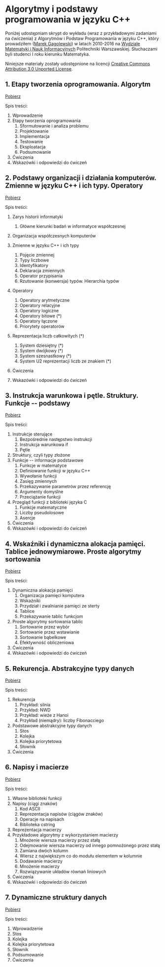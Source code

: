 # Algorytmy i podstawy programowania w języku C++

Poniżej udostępniam skrypt do wykładu (wraz z przykładowymi zadaniami na
ćwiczenia) z Algorytmów i Podstaw Programowania w języku C++, który
prowadziłem ([Marek Gagolewski](https://www.gagolewski.com))
w latach 2010-2016 na
[Wydziale Matematyki i Nauk Informacyjnych](http://www.mini.pw.edu.pl)
Politechniki Warszawskiej.
Słuchaczami byli studenci I roku kierunku Matematyka.

Niniejsze materiały zostały udostępnione na licencji
[Creative Commons Attribution 3.0 Unported License](http://creativecommons.org/licenses/by/3.0/).



## 1. Etapy tworzenia oprogramowania. Algorytm

[Pobierz](01-algorytm.pdf)

Spis treści:

1.  Wprowadzenie
2.  Etapy tworzenia oprogramowania
    1.  Sformułowanie i analiza problemu
    2.  Projektowanie
    3.  Implementacja
    4.  Testowanie
    5.  Eksploatacja
    6.  Podsumowanie
3.  Ćwiczenia
4.  Wskazówki i odpowiedzi do ćwiczeń



## 2. Podstawy organizacji i działania komputerów. Zmienne w języku C++ i ich typy. Operatory

[Pobierz](02-komputery.pdf)

Spis treści:

1.  Zarys historii informatyki

    1.  Główne kierunki badań w informatyce współczesnej

2.  Organizacja współczesnych komputerów

3.  Zmienne w języku C++ i ich typy

    1.  Pojęcie zmiennej
    2.  Typy liczbowe
    3.  Identyfikatory
    4.  Deklaracja zmiennych
    5.  Operator przypisania
    6.  Rzutowanie (konwersja) typów. Hierarchia typów

4.  Operatory

    1.  Operatory arytmetyczne
    2.  Operatory relacyjne
    3.  Operatory logiczne
    4.  Operatory bitowe (\*)
    5.  Operatory łączone
    6.  Priorytety operatorów

5.  Reprezentacja liczb całkowitych (\*)

    1.  System dziesiętny (\*)
    2.  System dwójkowy (\*)
    3.  System szesnastkowy (\*)
    4.  System U2 reprezentacji liczb ze znakiem (\*)

6.  Ćwiczenia

7.  Wskazówki i odpowiedzi do ćwiczeń



## 3. Instrukcja warunkowa i pętle. Struktury. Funkcje -- podstawy

[Pobierz](03-podstawyCpp.pdf)

Spis treści:

1.  Instrukcje sterujące
    1.  Bezpośrednie następstwo instrukcji
    2.  Instrukcja warunkowa if
    3.  Pętle
2.  Struktury, czyli typy złożone
3.  Funkcje -- informacje podstawowe
    1.  Funkcje w matematyce
    2.  Definiowanie funkcji w języku C++
    3.  Wywołanie funkcji
    4.  Zasięg zmiennych
    5.  Przekazywanie parametrów przez referencję
    6.  Argumenty domyślne
    7.  Przeciążanie funkcji
4.  Przegląd funkcji z biblioteki języka C
    1.  Funkcje matematyczne
    2.  Liczby pseudolosowe
    3.  Asercje
5.  Ćwiczenia
6.  Wskazówki i odpowiedzi do ćwiczeń



## 4. Wskaźniki i dynamiczna alokacja pamięci. Tablice jednowymiarowe. Proste algorytmy sortowania

[Pobierz](04-tablice.pdf)

Spis treści:

1.  Dynamiczna alokacja pamięci
    1.  Organizacja pamięci komputera
    2.  Wskaźniki
    3.  Przydział i zwalnianie pamięci ze sterty
    4.  Tablice
    5.  Przekazywanie tablic funkcjom
2.  Proste algorytmy sortowania tablic
    1.  Sortowanie przez wybór
    2.  Sortowanie przez wstawianie
    3.  Sortowanie bąbelkowe
    4.  Efektywność obliczeniowa
3.  Ćwiczenia
4.  Wskazówki i odpowiedzi do ćwiczeń




## 5. Rekurencja. Abstrakcyjne typy danych

[Pobierz](05-rekurencja.pdf)

Spis treści:

1.  Rekurencja
    1.  Przykład: silnia
    2.  Przykład: NWD
    3.  Przykład: wieże z Hanoi
    4.  Przykład (niemądry): liczby Fibonacciego
2.  Podstawowe abstrakcyjne typy danych
    1.  Stos
    2.  Kolejka
    3.  Kolejka priorytetowa
    4.  Słownik
3.  Ćwiczenia



## 6. Napisy i macierze

[Pobierz](06-napisymacierze.pdf)

Spis treści:

1.  Własne biblioteki funkcji
2.  Napisy (ciągi znaków)
    1.  Kod ASCII
    2.  Reprezentacja napisów (ciągów znaków)
    3.  Operacje na napisach
    4.  Biblioteka cstring
3.  Reprezentacja macierzy
4.  Przykładowe algorytmy z wykorzystaniem macierzy
    1.  Mnożenie wiersza macierzy przez stałą
    2.  Odejmowanie wiersza macierzy od innego pomnożonego przez stałą
    3.  Zamiana dwóch kolumn
    4.  Wiersz z największym co do modułu elementem w kolumnie
    5.  Dodawanie macierzy
    6.  Mnożenie macierzy
    7.  Rozwiązywanie układów równań liniowych
5.  Ćwiczenia
6.  Wskazówki i odpowiedzi do ćwiczeń



## 7. Dynamiczne struktury danych

[Pobierz](07-dynamiczne.pdf)

Spis treści:

1.  Wprowadzenie
2.  Stos
3.  Kolejka
4.  Kolejka priorytetowa
5.  Słownik
6.  Podsumowanie
7.  Ćwiczenia
